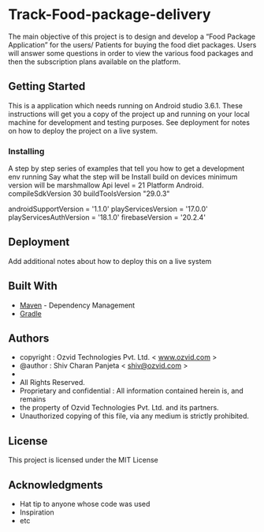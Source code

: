 # Track-Food-package-delivery

The main objective of this project is to design and develop a “Food Package Application” for the users/ Patients for buying the food diet packages. Users will answer some questions in order to view the various food packages and then the subscription plans available on the platform. 

## Getting Started

This is a application which needs running on Android studio 3.6.1.
These instructions will get you a copy of the project up and running on your local machine for development and testing purposes. See deployment for notes on how to deploy the project on a live system.

### Installing

A step by step series of examples that tell you how to get a development env running
Say what the step will be
Install build on devices minimum version will be marshmallow
Api level = 21
Platform Android.
compileSdkVersion 30
buildToolsVersion "29.0.3"

  androidSupportVersion = '1.1.0'
    playServicesVersion = '17.0.0'
    playServicesAuthVersion = '18.1.0'
    firebaseVersion = '20.2.4'

## Deployment

Add additional notes about how to deploy this on a live system

## Built With

* [Maven](https://maven.apache.org/) - Dependency Management
* [Gradle](https://www.jetbrains.com/help/idea/gradle.html)


## Authors

 * copyright : Ozvid Technologies Pvt. Ltd. < www.ozvid.com >
 * @author     : Shiv Charan Panjeta < shiv@ozvid.com >
 *
 * All Rights Reserved.
 * Proprietary and confidential :  All information contained herein is, and remains
 * the property of Ozvid Technologies Pvt. Ltd. and its partners.
 * Unauthorized copying of this file, via any medium is strictly prohibited.

## License

This project is licensed under the MIT License

## Acknowledgments

* Hat tip to anyone whose code was used
* Inspiration
* etc
